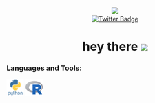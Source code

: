 
<div id="header" align="center">
  <img src="https://media2.giphy.com/media/v1.Y2lkPTc5MGI3NjExdXB6dDMzZjJuMWYxb2xndDB0azJtdng0YzVnaTFmMjkwcmI4M211eCZlcD12MV9pbnRlcm5hbF9naWZfYnlfaWQmY3Q9cw/Zcc3ZeeZ5ztdw1oNSB/giphy.gif" width="100"/>
</div>

<div id="badges" align="center">
  <a href="https://stepik.org/users/79694206/profile">
    <img src="https://img.shields.io/badge/Stepik-black?style=for-the-badge" alt="Twitter Badge"/>
  </a>
</div>

<h1 align="center">
  hey there <img src="https://i.giphy.com/media/hvRJCLFzcasrR4ia7z/giphy.webp" width="30px"/>
</h1>

### Languages and Tools:
 [<img src="https://github.com/devicons/devicon/blob/master/icons/python/python-original-wordmark.svg" title="Spring" alt="Spring" width="40" height="40"/>](https://www.python.org/)
[ <img src="https://github.com/devicons/devicon/blob/master/icons/r/r-original.svg" title="Spring" alt="Spring" width="40" height="40"/>](https://www.r-project.org/)
<!--
**GandlinAlexandr/GandlinAlexandr** is a ✨ _special_ ✨ repository because its `README.md` (this file) appears on your GitHub profile.

Here are some ideas to get you started:

- 🔭 I’m currently working on ...
- 🌱 I’m currently learning ...
- 👯 I’m looking to collaborate on ...
- 🤔 I’m looking for help with ...
- 💬 Ask me about ...
- 📫 How to reach me: ...
- 😄 Pronouns: ...
- ⚡ Fun fact: ...
-->
